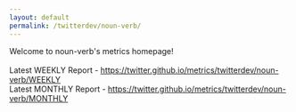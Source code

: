 ```yaml
---
layout: default
permalink: /twitterdev/noun-verb/
---
```

Welcome to noun-verb's metrics homepage!
<br><br>
Latest WEEKLY Report - <a href="https://twitter.github.io/metrics/twitterdev/noun-verb/WEEKLY">https://twitter.github.io/metrics/twitterdev/noun-verb/WEEKLY</a>
<br>
Latest MONTHLY Report - <a href="https://twitter.github.io/metrics/twitterdev/noun-verb/MONTHLY">https://twitter.github.io/metrics/twitterdev/noun-verb/MONTHLY</a>
<br>

